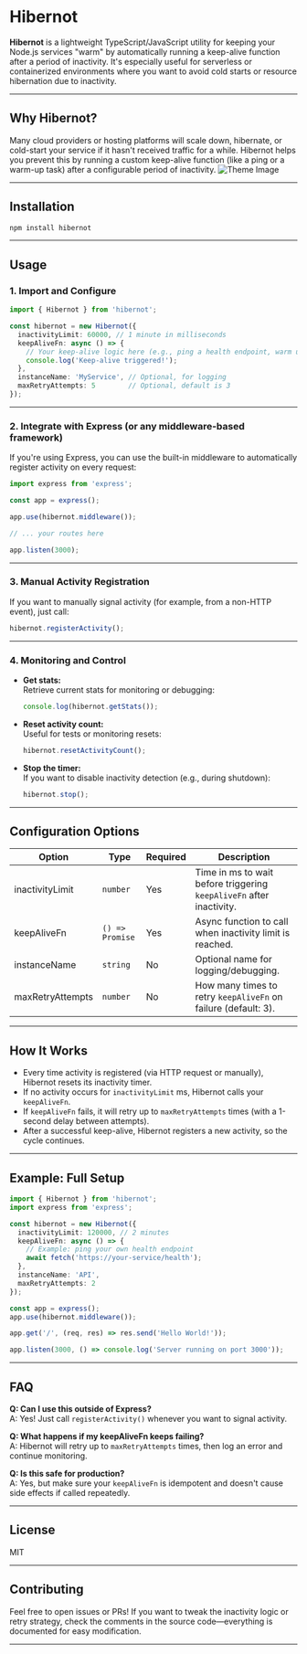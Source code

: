 # Hibernot

**Hibernot** is a lightweight TypeScript/JavaScript utility for keeping your Node.js services "warm" by automatically running a keep-alive function after a period of inactivity. It's especially useful for serverless or containerized environments where you want to avoid cold starts or resource hibernation due to inactivity.

---

## Why Hibernot?

Many cloud providers or hosting platforms will scale down, hibernate, or cold-start your service if it hasn't received traffic for a while. Hibernot helps you prevent this by running a custom keep-alive function (like a ping or a warm-up task) after a configurable period of inactivity.
![Theme Image](https://dev-to-uploads.s3.amazonaws.com/uploads/articles/7pwaiwv34q0jnpv8apum.jpg)

---

## Installation

```bash
npm install hibernot
```

---

## Usage

### 1. Import and Configure

```typescript
import { Hibernot } from 'hibernot';

const hibernot = new Hibernot({
  inactivityLimit: 60000, // 1 minute in milliseconds
  keepAliveFn: async () => {
    // Your keep-alive logic here (e.g., ping a health endpoint, warm up cache, etc.)
    console.log('Keep-alive triggered!');
  },
  instanceName: 'MyService', // Optional, for logging
  maxRetryAttempts: 5        // Optional, default is 3
});
```

---

### 2. Integrate with Express (or any middleware-based framework)

If you're using Express, you can use the built-in middleware to automatically register activity on every request:

```typescript
import express from 'express';

const app = express();

app.use(hibernot.middleware());

// ... your routes here

app.listen(3000);
```

---

### 3. Manual Activity Registration

If you want to manually signal activity (for example, from a non-HTTP event), just call:

```typescript
hibernot.registerActivity();
```

---

### 4. Monitoring and Control

- **Get stats:**  
  Retrieve current stats for monitoring or debugging:
  ```typescript
  console.log(hibernot.getStats());
  ```

- **Reset activity count:**  
  Useful for tests or monitoring resets:
  ```typescript
  hibernot.resetActivityCount();
  ```

- **Stop the timer:**  
  If you want to disable inactivity detection (e.g., during shutdown):
  ```typescript
  hibernot.stop();
  ```

---

## Configuration Options

| Option             | Type             | Required | Description                                                                 |
|--------------------|------------------|----------|-----------------------------------------------------------------------------|
| inactivityLimit    | `number`         | Yes      | Time in ms to wait before triggering `keepAliveFn` after inactivity.        |
| keepAliveFn        | `() => Promise`  | Yes      | Async function to call when inactivity limit is reached.                    |
| instanceName       | `string`         | No       | Optional name for logging/debugging.                                        |
| maxRetryAttempts   | `number`         | No       | How many times to retry `keepAliveFn` on failure (default: 3).              |

---

## How It Works

- Every time activity is registered (via HTTP request or manually), Hibernot resets its inactivity timer.
- If no activity occurs for `inactivityLimit` ms, Hibernot calls your `keepAliveFn`.
- If `keepAliveFn` fails, it will retry up to `maxRetryAttempts` times (with a 1-second delay between attempts).
- After a successful keep-alive, Hibernot registers a new activity, so the cycle continues.

---

## Example: Full Setup

```typescript
import { Hibernot } from 'hibernot';
import express from 'express';

const hibernot = new Hibernot({
  inactivityLimit: 120000, // 2 minutes
  keepAliveFn: async () => {
    // Example: ping your own health endpoint
    await fetch('https://your-service/health');
  },
  instanceName: 'API',
  maxRetryAttempts: 2
});

const app = express();
app.use(hibernot.middleware());

app.get('/', (req, res) => res.send('Hello World!'));

app.listen(3000, () => console.log('Server running on port 3000'));
```

---

## FAQ

**Q: Can I use this outside of Express?**  
A: Yes! Just call `registerActivity()` whenever you want to signal activity.

**Q: What happens if my keepAliveFn keeps failing?**  
A: Hibernot will retry up to `maxRetryAttempts` times, then log an error and continue monitoring.

**Q: Is this safe for production?**  
A: Yes, but make sure your `keepAliveFn` is idempotent and doesn't cause side effects if called repeatedly.

---

## License

MIT

---

## Contributing

Feel free to open issues or PRs! If you want to tweak the inactivity logic or retry strategy, check the comments in the source code—everything is documented for easy modification.

---
